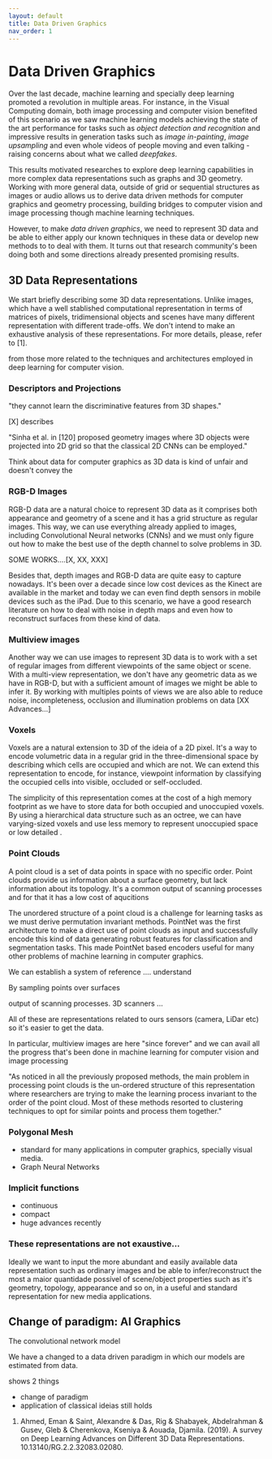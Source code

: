 ```yaml
---
layout: default
title: Data Driven Graphics
nav_order: 1
---
```


# Data Driven Graphics 

Over the last decade, machine learning and specially deep learning promoted a revolution in multiple areas. For instance, in the Visual Computing domain, both image processing and computer vision benefited of this scenario as we saw machine learning models achieving the state of the art performance for tasks such as *object detection and recognition* and impressive results in generation tasks such as *image in-painting*, *image upsampling* and even whole videos of people moving and even talking - raising concerns about what we called *deepfakes*.

This results motivated researches to explore deep learning capabilities in more complex data representations such as graphs and 3D geometry. Working with more general data, outside of grid or sequential structures as images or audio allows us to derive data driven methods for computer graphics and geometry processing, building bridges to computer vision and image processing though machine learning techniques.

However, to make *data driven graphics*, we need to represent 3D data and be able to either apply our known techniques in these data or develop new methods to to deal with them. It turns out that research community's been doing both and some directions already presented promising results.


## 3D Data Representations

We start briefly describing some 3D data representations. Unlike images, which have a well stablished computational representation in terms of matrices of pixels, tridimensional objects and scenes have many different representation with different trade-offs. We don't intend to make an exhaustive analysis of these representations. For more details, please, refer to [1].

from those more related to the techniques and architectures employed in deep learning for computer vision.

### Descriptors and Projections


"they cannot learn the discriminative features from 3D shapes."

[X] describes 


"Sinha et al. in [120] proposed
geometry images where 3D objects were projected into 2D grid so that the classical 2D CNNs can
be employed."

Think about data for computer graphics as 3D data is kind of unfair and doesn't convey the 


### RGB-D Images

RGB-D data are a natural choice to represent 3D data as it comprises both appearance and geometry of a scene and it has a grid structure as regular images. This way, we can use everything already applied to images, including Convolutional Neural networks (CNNs) and we must only figure out how to make the best use of the depth channel to solve problems in 3D.

SOME WORKS....[X, XX, XXX]

Besides that, depth images and RGB-D data are quite easy to capture nowadays. It's been over a decade since low cost devices as the Kinect are available in the market and today we can even find depth sensors in mobile devices such as the iPad. Due to this scenario, we have a good research literature on how to deal with noise in depth maps and even how to reconstruct surfaces from these kind of data. 

### Multiview images

Another way we can use images to represent 3D data is to work with a set of regular images from different viewpoints of the same object or scene. With a multi-view representation, we don't have any geometric data as we have in RGB-D, but with a sufficient amount of images we might be able to infer it. By working with multiples points of views we are also able to reduce noise, incompleteness, occlusion and illumination problems on data [XX Advances...]

### Voxels

Voxels are a natural extension to 3D of the ideia of a 2D pixel. It's a way to encode volumetric data in a regular grid in the three-dimensional space by describing which cells are occupied and which are not. We can extend this representation to encode, for instance, viewpoint information by classifying the occupied cells into visible, occluded or self-occluded. 

The simplicity of this representation comes at the cost of a high memory footprint as we have to store data for both occupied and unoccupied voxels. By using a hierarchical data structure such as an octree, we can have varying-sized voxels and use less memory to represent unoccupied space or low detailed . 


### Point Clouds

A point cloud is a set of data points in space with no specific order. Point clouds provide us information about a surface geometry, but lack information about its topology.  It's a common output of scanning processes and for that it has a low cost of aqucitions 

The unordered structure of a point cloud is a challenge for learning tasks as we must derive permutation invariant methods. PointNet was the first architecture to make a direct use of point clouds as input and successfully encode this kind of data generating robust features for classification and segmentation tasks. This made PointNet based encoders useful for many other problems of machine learning in computer graphics.

 We can establish a system of reference .... understand 



By sampling points over surfaces

output of scanning processes.
3D scanners ...

All of these are representations related to ours sensors (camera, LiDar etc) so it's easier to get the data.

In particular, multiview images are here "since forever" and we can avail all the progress that's been done in machine learning for computer vision and image processing

"As noticed in all the previously proposed methods, the main problem in processing point clouds is the un-ordered structure of this representation where researchers are trying to make the learning process invariant to the order of the point cloud. Most of these methods resorted to clustering techniques to opt for similar points and process them together."

### Polygonal Mesh

- standard for many applications in computer graphics, specially visual media.
- Graph Neural Networks

### Implicit functions

- continuous
- compact
- huge advances recently 

### These representations are not exaustive...

Ideally we want to input the more abundant and easily available data representation such as ordinary images and be able to infer/reconstruct the most a maior quantidade possível of scene/object properties such as it's geometry, topology, appearance and so on, in a useful and standard representation for new media applications.


## Change of paradigm: AI Graphics

The convolutional network model 

We have a changed to a data driven paradigm in which our models are estimated from data.

shows 2 things
- change of paradigm
- application of classical ideias still holds




1. Ahmed, Eman & Saint, Alexandre & Das, Rig & Shabayek, Abdelrahman & Gusev, Gleb & Cherenkova, Kseniya & Aouada, Djamila. (2019). A survey on Deep Learning Advances on Different 3D Data Representations. 10.13140/RG.2.2.32083.02080.

<!--stackedit_data:
eyJoaXN0b3J5IjpbMTI3MzU1MTI3LDczNzc1MzM3NSw4Mzk0MD
MzMCwzNTc5MjcwMDUsLTEzMTQzMDM1MDQsLTEzMTg0MjIxNyw5
MzEwMTkxMDQsNTg4ODYxNDY5LDQzNDMyNTQzMSwtMTg5OTU4MD
I0OSwtNTMyMTcwMTYxLC0xMTk4NzU2MTYxLDE0Njc5MzM2MzFd
fQ==
-->